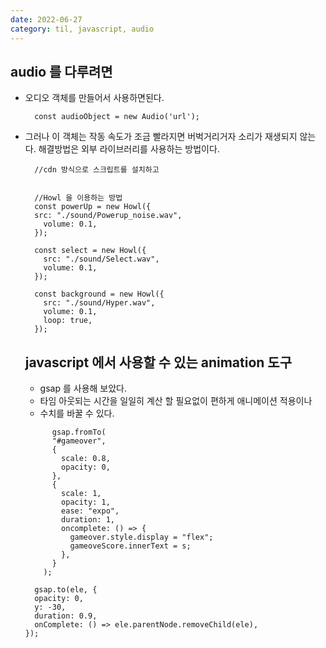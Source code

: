 ```yaml
---
date: 2022-06-27
category: til, javascript, audio
---
```


## audio 를 다루려면

- 오디오 객체를 만들어서 사용하면된다.
  ```
    const audioObject = new Audio('url');
  ```
- 그러나 이 객체는 작동 속도가 조금 빨라지면 버벅거리거자 소리가 재생되지 않는다. 해결방법은 외부 라이브러리를 사용하는 방법이다.

  ```
    //cdn 방식으로 스크립트를 설치하고


    //Howl 을 이용하는 방법
    const powerUp = new Howl({
    src: "./sound/Powerup_noise.wav",
      volume: 0.1,
    });

    const select = new Howl({
      src: "./sound/Select.wav",
      volume: 0.1,
    });

    const background = new Howl({
      src: "./sound/Hyper.wav",
      volume: 0.1,
      loop: true,
    });

  ```

  ## javascript 에서 사용할 수 있는 animation 도구

  - gsap 를 사용해 보았다.
  - 타임 아웃되는 시간을 일일히 계산 할 필요없이 편하게 애니메이션 적용이나
  - 수치를 바꿀 수 있다.

  ```
        gsap.fromTo(
        "#gameover",
        {
          scale: 0.8,
          opacity: 0,
        },
        {
          scale: 1,
          opacity: 1,
          ease: "expo",
          duration: 1,
          oncomplete: () => {
            gameover.style.display = "flex";
            gameoveScore.innerText = s;
          },
        }
      );

    gsap.to(ele, {
    opacity: 0,
    y: -30,
    duration: 0.9,
    onComplete: () => ele.parentNode.removeChild(ele),
  });
  ```
